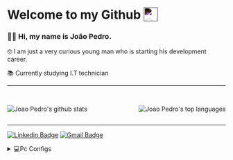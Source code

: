 # **Welcome to my Github** <img align="top" style="filter: invert(1)" alt="Github" width="32px" src="https://cdn.jsdelivr.net/npm/simple-icons@3.13.0/icons/github.svg" />

### 👋🏻 Hi, my name is João Pedro.

🤓 I am just a very curious young man who is starting his development career.

📚 Currently studying I.T technician

___

<br/>

<div style="display: flex; align-items: center; justify-content: space-between;">

![Joao Pedro's github stats](https://github-readme-stats.vercel.app/api?username=JPLeopoldino&theme=github_dark)


![Joao Pedro's top languages](https://github-readme-stats.vercel.app/api/top-langs/?username=JPLeopoldino&theme=github_dark)

</div>

___

[![Linkedin Badge](https://img.shields.io/badge/-João%20Pedro-blue?style=flat-square&logo=Linkedin&logoColor=white&link=https://www.linkedin.com/in/jpleopoldino/)](https://www.linkedin.com/in/jpleopoldino/) [![Gmail Badge](https://img.shields.io/badge/-leopoldino26@gmail.com-c14438?style=flat-square&logo=Gmail&logoColor=white&link=mailto:leopoldino26@gmail.com)](mailto:leopoldino26@gmail.com)

<details>
  <summary>💻Pc Configs</summary>

- CPU
  - [Intel Core I5 - 9600K](https://www.intel.com.br/content/www/br/pt/products/processors/core/i5-processors/i5-9600k.html)
- GPU
  - [MSI GeForce GTX 1650 SUPER GAMING X](https://www.msi.com/Graphics-Card/GeForce-GTX-1650-SUPER-GAMING-X)
- RAM
  - [8GB HyperX Fury DDR4 2400mhz](https://www.hyperxgaming.com/br/memory/fury-ddr4)
- Motherboard
  - [Aorus Z370M Gaming (rev. 1.0)](https://www.gigabyte.com/br/Motherboard/Z370M-AORUS-Gaming-rev-10#kf)
- HD/SSD
  - [SSD M.2 Adata XPG 128GB](https://www.xpg.com/pt/feature/597/)
  - [HDD WD 500GB 7200rpm](https://manualsbrain.com/pt/manuals/61843/)
- Font
  - [Thermaltake TR2 600W](https://br.thermaltake.com/tr2-600w-us.html)
- Cooler
  - [CPU Cooler PCYes ZERO K Z3](https://www.pcyes.com.br/cooler-zero-k-z3/)

</details>
